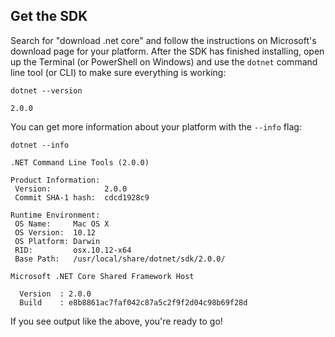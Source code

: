 ## Get the SDK
Search for "download .net core" and follow the instructions on Microsoft's download page for your platform. After the SDK has finished installing, open up the Terminal (or PowerShell on Windows) and use the `dotnet` command line tool (or CLI) to make sure everything is working:

```
dotnet --version

2.0.0
```

You can get more information about your platform with the `--info` flag:

```
dotnet --info

.NET Command Line Tools (2.0.0)

Product Information:
 Version:            2.0.0
 Commit SHA-1 hash:  cdcd1928c9

Runtime Environment:
 OS Name:     Mac OS X
 OS Version:  10.12
 OS Platform: Darwin
 RID:         osx.10.12-x64
 Base Path:   /usr/local/share/dotnet/sdk/2.0.0/

Microsoft .NET Core Shared Framework Host

  Version  : 2.0.0
  Build    : e8b8861ac7faf042c87a5c2f9f2d04c98b69f28d
```

If you see output like the above, you're ready to go!
